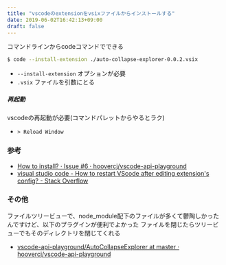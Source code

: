 ```yaml
---
title: "vscodeのextensionをvsixファイルからインストールする"
date: 2019-06-02T16:42:13+09:00
draft: false
---
```



コマンドラインからcodeコマンドでできる

```bash
$ code --install-extension ./auto-collapse-explorer-0.0.2.vsix
```

- `--install-extension` オプションが必要
- `.vsix` ファイルを引数にとる


##### 再起動

vscodeの再起動が必要(コマンドパレットからやるとラク)

- `> Reload Window`

### 参考

- [How to install? · Issue #6 · hoovercj/vscode-api-playground](https://github.com/hoovercj/vscode-api-playground/issues/6)
- [visual studio code - How to restart VScode after editing extension's config? - Stack Overflow](https://stackoverflow.com/questions/42002852/how-to-restart-vscode-after-editing-extensions-config)


### その他

ファイルツリービューで、node_module配下のファイルが多くて鬱陶しかったんですけど、以下のプラグインが便利でよかった
ファイルを閉じたらツリービューでもそのディレクトリを閉じてくれる

- [vscode-api-playground/AutoCollapseExplorer at master · hoovercj/vscode-api-playground](https://github.com/hoovercj/vscode-api-playground/tree/master/AutoCollapseExplorer)
